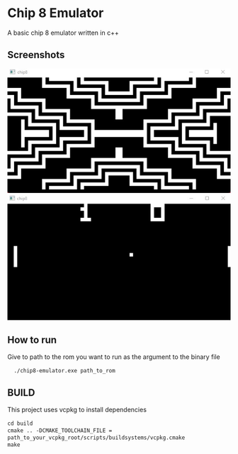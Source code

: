 # Chip 8 Emulator 
A basic chip 8 emulator written in c++ 

## Screenshots
![](https://github.com/Akshaydevan/chip8-emulator/blob/main/screenshots/kaleidoscope%202.jpg)
![](https://github.com/Akshaydevan/chip8-emulator/blob/main/screenshots/pong.jpg)

## How to run
Give to path to the rom you want to run as the argument to the binary file
```
  ./chip8-emulator.exe path_to_rom
```

## BUILD
This project uses vcpkg to install dependencies
```
cd build
cmake .. -DCMAKE_TOOLCHAIN_FILE = path_to_your_vcpkg_root/scripts/buildsystems/vcpkg.cmake
make
```